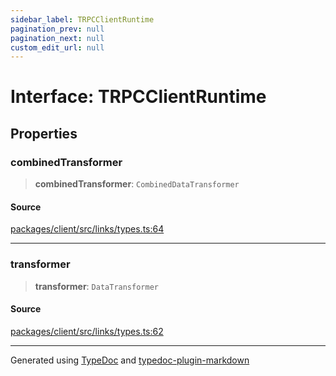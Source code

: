 ```yaml
---
sidebar_label: TRPCClientRuntime
pagination_prev: null
pagination_next: null
custom_edit_url: null
---
```


# Interface: TRPCClientRuntime

## Properties

### combinedTransformer

> **combinedTransformer**: `CombinedDataTransformer`

#### Source

[packages/client/src/links/types.ts:64](https://github.com/trpc/trpc/blob/caccce64/packages/client/src/links/types.ts#L64)

---

### transformer

> **transformer**: `DataTransformer`

#### Source

[packages/client/src/links/types.ts:62](https://github.com/trpc/trpc/blob/caccce64/packages/client/src/links/types.ts#L62)

---

Generated using [TypeDoc](https://typedoc.org/) and [typedoc-plugin-markdown](https://www.npmjs.com/package/typedoc-plugin-markdown)
